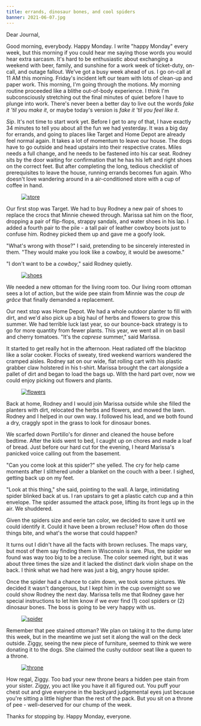 ```yaml
---
title: errands, dinosaur bones, and cool spiders
banner: 2021-06-07.jpg
---
```


Dear Journal,

Good morning, everybody.  Happy Monday.  I write "happy Monday" every
week, but this morning if you could hear me saying those words you
would hear extra sarcasm.  It's hard to be enthusiastic about
exchanging a weekend with beer, family, and sunshine for a work week
of ticket-duty, on-call, and outage fallout.  We've got a busy week
ahead of us.  I go on-call at 11 AM this morning.  Friday's incident
left our team with lots of clean-up and paper work.  This morning, I'm
going through the motions.  My morning routine proceeded like a blithe
out-of-body experience.  I think I'm subconsciously stretching out the
final minutes of quiet before I have to plunge into work.  There's
never been a better day to live out the words _fake it 'til you make
it_, or maybe today's version is _fake it 'til you feel like it_.

_Sip_.  It's not time to start work yet.  Before I get to any of that,
I have exactly 34 minutes to tell you about all the fun we had
yesterday.  It was a big day for errands, and going to places like
Target and Home Depot are already feel normal again.  It takes a lot
of momentum to leave our house.  The dogs have to go outside and head
upstairs into their respective crates.  Miles needs a full change, and
he needs to be fastened into his car seat.  Rodney sits by the door
waiting for confirmation that he has his left and right shoes on the
correct feet.  But after completing the long, tedious checklist of
prerequisites to leave the house, running errands becomes fun again.
Who doesn't love wandering around in a air-conditioned store with a
cup of coffee in hand.

<figure>
  <a href="/images/2021-06-07-store.jpg">
    <img alt="store" src="/images/2021-06-07-store.jpg"/>
  </a>
</figure>

Our first stop was Target.  We had to buy Rodney a new pair of shoes
to replace the crocs that Minnie chewed through.  Marissa sat him on
the floor, dropping a pair of flip-flops, strappy sandals, and water
shoes in his lap.  I added a fourth pair to the pile - a tall pair of
leather cowboy boots just to confuse him.  Rodney picked them up and
gave me a goofy look.

"What's wrong with those?" I said, pretending to be sincerely
interested in them.  "They would make you look like a cowboy, it would
be awesome."

"I don't want to be a _cowboy_," said Rodney quietly.

<figure>
  <a href="/images/2021-06-07-shoes.jpg">
    <img alt="shoes" src="/images/2021-06-07-shoes.jpg"/>
  </a>
</figure>

We needed a new ottoman for the living room too.  Our living room
ottoman sees a lot of action, but the wide pee stain from Minnie was
the _coup de grâce_ that finally demanded a replacement.

Our next stop was Home Depot.  We had a whole outdoor planter to fill
with dirt, and we'd also pick up a big haul of herbs and flowers to
grow this summer.  We had terrible luck last year, so our bounce-back
strategy is to go for more quantity from fewer plants.  This year, we
went all in on basil and cherry tomatoes.  "It's the _caprese_
summer," said Marissa.

It started to get really hot in the afternoon.  Heat radiated off the
blacktop like a solar cooker.  Flocks of sweaty, tired weekend
warriors wandered the cramped aisles.  Rodney sat on our wide, flat
rolling cart with his plastic grabber claw holstered in his t-shirt.
Marissa brought the cart alongside a pallet of dirt and began to load
the bags up.  With the hard part over, now we could enjoy picking out
flowers and plants.

<figure>
  <a href="/images/2021-06-07-flowers.jpg">
    <img alt="flowers" src="/images/2021-06-07-flowers.jpg"/>
  </a>
</figure>

Back at home, Rodney and I would join Marissa outside while she filled
the planters with dirt, relocated the herbs and flowers, and mowed the
lawn.  Rodney and I helped in our own way.  I followed his lead, and
we both found a dry, craggly spot in the grass to look for dinosaur
bones.

We scarfed down Portillo's for dinner and cleaned the house before
bedtime.  After the kids went to bed, I caught up on chores and made a
loaf of bread.  Just before our hard cut for the evening, I heard
Marissa's panicked voice calling out from the basement.

"Can you come look at this spider?" she yelled.  The cry for help came
moments after I slithered under a blanket on the couch with a beer.  I
sighed, getting back up on my feet.

"Look at this thing," she said, pointing to the wall.  A large,
intimidating spider blinked back at us.  I ran upstairs to get a
plastic catch cup and a thin envelope.  The spider assumed the attack
pose, lifting its front legs up in the air.  We shuddered.

Given the spiders size and eerie tan color, we decided to save it
until we could identify it.  Could it have been a brown recluse?  How
often do those things bite, and what's the worse that could happen?

It turns out I didn't have all the facts with brown recluses.  The
maps vary, but most of them say finding them in Wisconsin is rare.
Plus, the spider we found was way too big to be a recluse.  The color
seemed right, but it was about three times the size and it lacked the
distinct dark violin shape on the back.  I think what we had here was
just a big, angry house spider.

Once the spider had a chance to calm down, we took some pictures.  We
decided it wasn't dangerous, but I kept him in the cup overnight so we
could show Rodney the next day.  Marissa tells me that Rodney gave her
special instructions to let him know if we ever find (1) cool spiders
or (2) dinosaur bones.  The boss is going to be very happy with us.

<figure>
  <a href="/images/2021-06-07-spider.jpg">
    <img alt="spider" src="/images/2021-06-07-spider.jpg"/>
  </a>
</figure>

Remember that pee stained ottoman?  We plan on taking it to the dump
later this week, but in the meantime we just set it along the wall on
the deck outside.  Ziggy, seeing the new piece of furniture, seemed to
think we were donating it to the dogs.  She claimed the cushy outdoor
seat like a queen to a throne.

<figure>
  <a href="/images/2021-06-07-throne.jpg">
    <img alt="throne" src="/images/2021-06-07-throne.jpg"/>
  </a>
</figure>

How regal, Ziggy.  Too bad your new throne bears a hidden pee stain
from your sister.  Ziggy, you act like you have it all figured out.
You puff your chest out and give everyone in the backyard judgemental
eyes just because you're sitting a little higher than the rest of the
pack.  But you sit on a throne of pee - well-deserved for our chump of
the week.

Thanks for stopping by.  Happy Monday, everyone.
